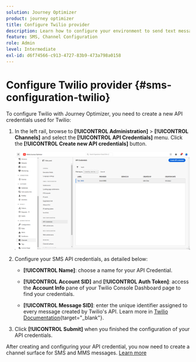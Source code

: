 ```yaml
---
solution: Journey Optimizer
product: journey optimizer
title: Configure Twilio provider
description: Learn how to configure your environment to send text messages with Journey Optimizer with Twilio
feature: SMS, Channel Configuration
role: Admin
level: Intermediate
exl-id: d6f74566-c913-4727-83b9-473a798a0158
---
```

# Configure Twilio provider {#sms-configuration-twilio}

To configure Twilio with Journey Optimizer, you need to create a new API credentials used for Twilio:

1. In the left rail, browse to **[!UICONTROL Administration]** > **[!UICONTROL Channels]** and select the **[!UICONTROL API Credentials]** menu. Click the **[!UICONTROL Create new API credentials]** button.

    ![](assets/sms_6.png)

1. Configure your SMS API credentials, as detailed below:

    * **[!UICONTROL Name]**: choose a name for your API Credential.

    * **[!UICONTROL Account SID]** and **[!UICONTROL Auth Token]**: access the **Account Info** pane of your Twilio Console Dashboard page to find your credentials.

    * **[!UICONTROL Message SID]**: enter the unique identifier assigned to every message created by Twilio's API. Learn more in [Twilio Documentation](https://support.twilio.com/hc/en-us/articles/223134387-What-is-a-Message-SID-){target="_blank"}.

1. Click **[!UICONTROL Submit]** when you finished the configuration of your API credentials.

After creating and configuring your API credential, you now need to create a channel surface for SMS and MMS messages. [Learn more](sms-configuration-surface.md)
